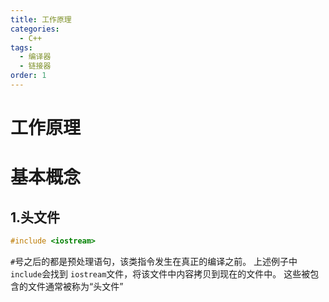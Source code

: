 ```yaml
---
title: 工作原理
categories:
  - C++
tags:
  - 编译器
  - 链接器
order: 1
---
```


# 工作原理

# 基本概念

## 1.头文件

```cpp
#include <iostream>
```
`#`号之后的都是预处理语句，该类指令发生在真正的编译之前。
上述例子中 `include`会找到 `iostream`文件，将该文件中内容拷贝到现在的文件中。
这些被包含的文件通常被称为“头文件”